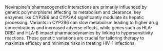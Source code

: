 Nevirapine's pharmacogenetic interactions are primarily influenced by genetic polymorphisms affecting its metabolism and clearance; key enzymes like CYP2B6 and CYP3A4 significantly modulate its hepatic processing. Variants in CYP2B6 can slow metabolism leading to higher drug concentrations and increased adverse effects, while genes such as HLA-DRB1 and HLA-B impact pharmacodynamics by linking to hypersensitivity reactions. These genetic variations are crucial for tailoring therapy to maximize efficacy and minimize risks in treating HIV-1 infections.